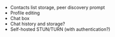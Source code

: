 - Contacts list storage, peer discovery prompt
- Profile editing
- Chat box
- Chat history and storage?
- Self-hosted STUN/TURN (with authentication?)

